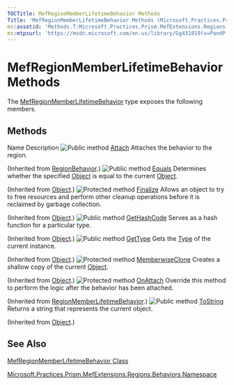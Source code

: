 ```yaml
---
TOCTitle: MefRegionMemberLifetimeBehavior Methods
Title: 'MefRegionMemberLifetimeBehavior Methods (Microsoft.Practices.Prism.MefExtensions.Regions.Behaviors)'
ms:assetid: 'Methods.T:Microsoft.Practices.Prism.MefExtensions.Regions.Behaviors.MefRegionMemberLifetimeBehavior'
ms:mtpsurl: 'https://msdn.microsoft.com/en-us/library/Gg431019(v=PandP.50)'
---
```


# MefRegionMemberLifetimeBehavior Methods

The [MefRegionMemberLifetimeBehavior](https://msdn.microsoft.com/en-us/library/microsoft.practices.prism.mefextensions.regions.behaviors.mefregionmemberlifetimebehavior(v=pandp.50)) type exposes the following members.

## Methods

Name
Description
![](https://msdn.microsoft.com/en-us/Gg431019.pubmethod(en-us,PandP.50).gif "Public method")
[Attach](https://msdn.microsoft.com/en-us/library/microsoft.practices.prism.regions.regionbehavior.attach(v=pandp.50))
Attaches the behavior to the region.

(Inherited from [RegionBehavior](https://msdn.microsoft.com/en-us/library/microsoft.practices.prism.regions.regionbehavior(v=pandp.50)).)
![](https://msdn.microsoft.com/en-us/Gg431019.pubmethod(en-us,PandP.50).gif "Public method")
[Equals](http://msdn.microsoft.com/en-us/library/bsc2ak47)
Determines whether the specified [Object](http://msdn.microsoft.com/en-us/library/e5kfa45b) is equal to the current [Object](http://msdn.microsoft.com/en-us/library/e5kfa45b).

(Inherited from [Object](http://msdn.microsoft.com/en-us/library/e5kfa45b).)
![](https://msdn.microsoft.com/en-us/Gg431019.protmethod(en-us,PandP.50).gif "Protected method")
[Finalize](http://msdn.microsoft.com/en-us/library/4k87zsw7)
Allows an object to try to free resources and perform other cleanup operations before it is reclaimed by garbage collection.

(Inherited from [Object](http://msdn.microsoft.com/en-us/library/e5kfa45b).)
![](https://msdn.microsoft.com/en-us/Gg431019.pubmethod(en-us,PandP.50).gif "Public method")
[GetHashCode](http://msdn.microsoft.com/en-us/library/zdee4b3y)
Serves as a hash function for a particular type.

(Inherited from [Object](http://msdn.microsoft.com/en-us/library/e5kfa45b).)
![](https://msdn.microsoft.com/en-us/Gg431019.pubmethod(en-us,PandP.50).gif "Public method")
[GetType](http://msdn.microsoft.com/en-us/library/dfwy45w9)
Gets the [Type](http://msdn.microsoft.com/en-us/library/42892f65) of the current instance.

(Inherited from [Object](http://msdn.microsoft.com/en-us/library/e5kfa45b).)
![](https://msdn.microsoft.com/en-us/Gg431019.protmethod(en-us,PandP.50).gif "Protected method")
[MemberwiseClone](http://msdn.microsoft.com/en-us/library/57ctke0a)
Creates a shallow copy of the current [Object](http://msdn.microsoft.com/en-us/library/e5kfa45b).

(Inherited from [Object](http://msdn.microsoft.com/en-us/library/e5kfa45b).)
![](https://msdn.microsoft.com/en-us/Gg431019.protmethod(en-us,PandP.50).gif "Protected method")
[OnAttach](https://msdn.microsoft.com/en-us/library/microsoft.practices.prism.regions.behaviors.regionmemberlifetimebehavior.onattach(v=pandp.50))
Override this method to perform the logic after the behavior has been attached.

(Inherited from [RegionMemberLifetimeBehavior](https://msdn.microsoft.com/en-us/library/microsoft.practices.prism.regions.behaviors.regionmemberlifetimebehavior(v=pandp.50)).)
![](https://msdn.microsoft.com/en-us/Gg431019.pubmethod(en-us,PandP.50).gif "Public method")
[ToString](http://msdn.microsoft.com/en-us/library/7bxwbwt2)
Returns a string that represents the current object.

(Inherited from [Object](http://msdn.microsoft.com/en-us/library/e5kfa45b).)

## See Also

[MefRegionMemberLifetimeBehavior Class](https://msdn.microsoft.com/en-us/library/microsoft.practices.prism.mefextensions.regions.behaviors.mefregionmemberlifetimebehavior(v=pandp.50))

[Microsoft.Practices.Prism.MefExtensions.Regions.Behaviors Namespace](https://msdn.microsoft.com/en-us/library/microsoft.practices.prism.mefextensions.regions.behaviors(v=pandp.50))